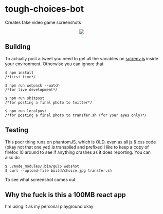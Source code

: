 # tough-choices-bot
Creates fake video game screenshots

<div align="center"><img src="https://pbs.twimg.com/media/C4kTNIgVMAE0SMp.jpg:orig" /></div>

## Building
To actually post a tweet you need to get all the variables on [src/env.js](https://github.com/walaura/tough-choices-bot/blob/master/src/env.js) inside your environment. Otherwise you can ignore that.

    $ npm install
    /*first time*/

    $ npm run webpack --watch
    /*for live development*/

    $ npm run shitpost
    /*for posting a final photo to twitter*/

	$ npm run localpost
	/*for posting a final photo to transfer.sh (for your eyes only)*/


## Testing
This poor thing runs on phantomJS, which is OLD, even as all js & css code (okay not that one yet) is transpiled and prefixed i like to keep a copy of firefox 10 around to see if anything crashes as it does reporting. You can also do

    $ ./node_modules/.bin/gulp webshot
    $ curl --upload-file build/choice.jpg transfer.sh

To see what screenshot comes out

## Why the fuck is this a 100MB react app
I'm using it as my personal playground okay
